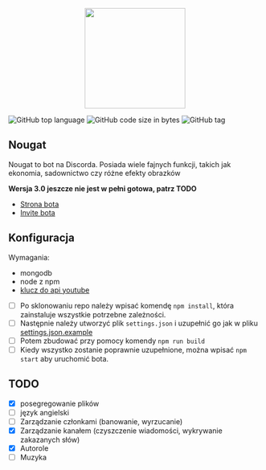 <p align="center"><img width=200px src="https://raw.githubusercontent.com/pizza61/nougat/master/nougat-maly.png" /></p>

![GitHub top language](https://img.shields.io/github/languages/top/pizza61/nougat.png?style=for-the-badge)
![GitHub code size in bytes](https://img.shields.io/github/languages/code-size/pizza61/nougat.svg?style=for-the-badge)
![GitHub tag](https://img.shields.io/github/tag/pizza61/nougat.svg?style=for-the-badge)

## Nougat
Nougat to bot na Discorda. Posiada wiele fajnych funkcji, takich jak ekonomia, sadownictwo czy różne efekty obrazków

**Wersja 3.0 jeszcze nie jest w pełni gotowa, patrz TODO**

* [Strona bota](https://pizza61.github.io/nougat)
* [Invite bota](https://discordapp.com/api/oauth2/authorize?client_id=429587398511427584&permissions=201346048&scope=bot)

## Konfiguracja
Wymagania:
* mongodb
* node z npm
* [klucz do api youtube](https://developers.google.com/youtube/v3/getting-started)

- [ ] Po sklonowaniu repo należy wpisać komendę `npm install`, która zainstaluje wszystkie potrzebne zależności.
- [ ] Następnie należy utworzyć plik `settings.json` i uzupełnić go jak w pliku [settings.json.example](https://github.com/pizza61/nougat/blob/master/settings.json.example)
- [ ] Potem zbudować przy pomocy komendy `npm run build`
- [ ] Kiedy wszystko zostanie poprawnie uzupełnione, można wpisać `npm start` aby uruchomić bota.

## TODO
- [x] posegregowanie plików
- [ ] język angielski
- [ ] Zarządzanie członkami (banowanie, wyrzucanie)
- [x] Zarządzanie kanałem (czyszczenie wiadomości, wykrywanie zakazanych słów)
- [x] Autorole
- [ ] Muzyka
